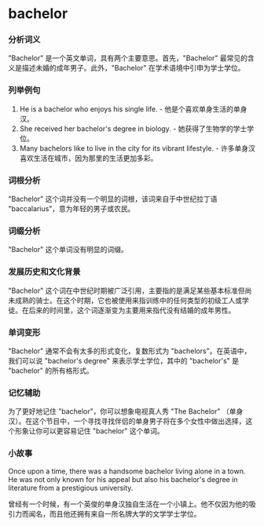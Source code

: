 # bachelor

### 分析词义

  

"Bachelor" 是一个英文单词，具有两个主要意思。首先，"Bachelor" 最常见的含义是描述未婚的成年男子。此外，"Bachelor" 在学术语境中引申为学士学位。

  

### 列举例句

  

1.  He is a bachelor who enjoys his single life. - 他是个喜欢单身生活的单身汉。
2.  She received her bachelor's degree in biology. - 她获得了生物学的学士学位。
3.  Many bachelors like to live in the city for its vibrant lifestyle. - 许多单身汉喜欢生活在城市，因为那里的生活更加多彩。

  

### 词根分析

  

"Bachelor" 这个词并没有一个明显的词根，该词来自于中世纪拉丁语 "baccalarius"，意为年轻的男子或农民。

  

### 词缀分析

  

"Bachelor" 这个单词没有明显的词缀。

  

### 发展历史和文化背景

  

"Bachelor" 这个词在中世纪时期被广泛引用，主要指的是满足某些基本标准但尚未成熟的骑士。在这个时期，它也被使用来指训练中的任何类型的初级工人或学徒。在后来的时间里，这个词逐渐变为主要用来指代没有结婚的成年男性。

  

### 单词变形

  

"Bachelor" 通常不会有太多的形式变化，复数形式为 "bachelors"。在英语中，我们可以说 "bachelor's degree" 来表示学士学位，其中的 "bachelor's" 是 "bachelor" 的所有格形式。

  

### 记忆辅助

  

为了更好地记住 "bachelor"，你可以想象电视真人秀 "The Bachelor" （单身汉）。在这个节目中，一个寻找寻找伴侣的单身男子将在多个女性中做出选择，这个形象让你可以更容易记住 "bachelor" 这个单词。

  

### 小故事

  

Once upon a time, there was a handsome bachelor living alone in a town. He was not only known for his appeal but also his bachelor's degree in literature from a prestigious university.

  

曾经有一个时候，有一个英俊的单身汉独自生活在一个小镇上。他不仅因为他的吸引力而闻名，而且他还拥有来自一所名牌大学的文学学士学位。

